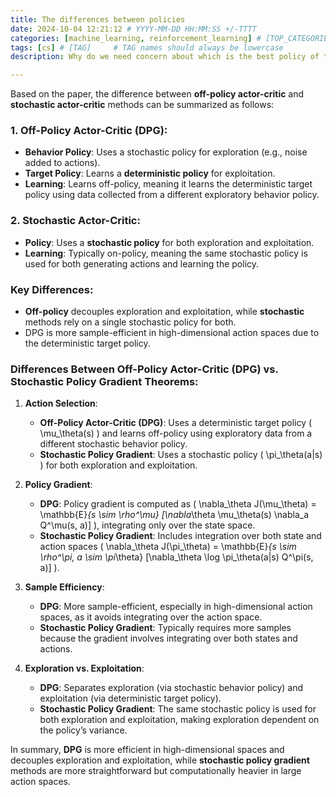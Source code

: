 ```yaml
---
title: The differences between policies
date: 2024-10-04 12:21:12 # YYYY-MM-DD HH:MM:SS +/-TTTT
categories: [machine_learning, reinforcement_learning] # [TOP_CATEGORIE, SUB_CATEGORIE]
tags: [cs] # [TAG]     # TAG names should always be lowercase
description: Why do we need concern about which is the best policy of these task?

---
```



Based on the paper, the difference between **off-policy actor-critic** and **stochastic actor-critic** methods can be summarized as follows:

### 1. **Off-Policy Actor-Critic (DPG)**:
- **Behavior Policy**: Uses a stochastic policy for exploration (e.g., noise added to actions).
- **Target Policy**: Learns a **deterministic policy** for exploitation.
- **Learning**: Learns off-policy, meaning it learns the deterministic target policy using data collected from a different exploratory behavior policy.

### 2. **Stochastic Actor-Critic**:
- **Policy**: Uses a **stochastic policy** for both exploration and exploitation.
- **Learning**: Typically on-policy, meaning the same stochastic policy is used for both generating actions and learning the policy.

### Key Differences:
- **Off-policy** decouples exploration and exploitation, while **stochastic** methods rely on a single stochastic policy for both.
- DPG is more sample-efficient in high-dimensional action spaces due to the deterministic target policy.


### Differences Between Off-Policy Actor-Critic (DPG) vs. Stochastic Policy Gradient Theorems:

1. **Action Selection**:
   - **Off-Policy Actor-Critic (DPG)**: Uses a deterministic target policy \( \mu_\theta(s) \) and learns off-policy using exploratory data from a different stochastic behavior policy.
   - **Stochastic Policy Gradient**: Uses a stochastic policy \( \pi_\theta(a|s) \) for both exploration and exploitation.

2. **Policy Gradient**:
   - **DPG**: Policy gradient is computed as \( \nabla_\theta J(\mu_\theta) = \mathbb{E}_{s \sim \rho^\mu} [\nabla_\theta \mu_\theta(s) \nabla_a Q^\mu(s, a)] \), integrating only over the state space.
   - **Stochastic Policy Gradient**: Includes integration over both state and action spaces \( \nabla_\theta J(\pi_\theta) = \mathbb{E}_{s \sim \rho^\pi, a \sim \pi_\theta} [\nabla_\theta \log \pi_\theta(a|s) Q^\pi(s, a)] \).

3. **Sample Efficiency**:
   - **DPG**: More sample-efficient, especially in high-dimensional action spaces, as it avoids integrating over the action space.
   - **Stochastic Policy Gradient**: Typically requires more samples because the gradient involves integrating over both states and actions.

4. **Exploration vs. Exploitation**:
   - **DPG**: Separates exploration (via stochastic behavior policy) and exploitation (via deterministic target policy).
   - **Stochastic Policy Gradient**: The same stochastic policy is used for both exploration and exploitation, making exploration dependent on the policy’s variance.

In summary, **DPG** is more efficient in high-dimensional spaces and decouples exploration and exploitation, while **stochastic policy gradient** methods are more straightforward but computationally heavier in large action spaces.

